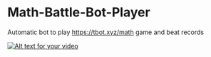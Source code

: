# Math-Battle-Bot-Player
Automatic bot to play https://tbot.xyz/math game and beat records

[![Alt text for your video](https://img.youtube.com/vi/T-D1KVIuvjA/0.jpg)](http://www.youtube.com/watch?v=T-D1KVIuvjA)
